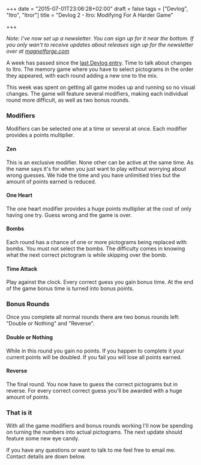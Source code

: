 +++
date = "2015-07-01T23:06:28+02:00"
draft = false
tags = ["Devlog", "Itro", "Itror"]
title = "Devlog 2 - Itro: Modifying For A Harder Game"

+++

*Note: I've now set up a newsletter. You can sign up for it near the bottom. If you only wan't to receive updates about releases sign up for the newsletter over at [magnetforge.com](http://www.magnetforge.com)*

A week has passed since the [last Devlog entry](http://www.markusbodner.com/2015/06/24/devlog-1---itro-in-the-right-order/). Time to talk about changes to Itro. The memory game where you have to select pictograms in the order they appeared, with each round adding a new one to the mix.

This week was spent on getting all game modes up and running so no visual changes.
The game will feature several modifiers, making each individual round more difficult, as well as two bonus rounds.

### Modifiers
Modifiers can be selected one at a time or several at once. Each modifier provides a points multiplier.

####	 Zen
This is an exclusive modifier. None other can be active at the same time. As the name says it's for when you just want to play without worrying about wrong guesses. We hide the time and you have unlimitied tries but the amount of points earned is reduced.

#### One Heart
The one heart modifier provides a huge points multiplier at the cost of only having one try. Guess wrong and the game is over.

#### Bombs
Each round has a chance of one or more pictograms being replaced with bombs. You must not select the bombs. The difficulty comes in knowing what the next correct pictogram is while skipping over the bomb.

#### Time Attack
Play against the clock. Every correct guess you gain bonus time. At the end of the game bonus time is turned into bonus points.


### Bonus Rounds
Once you complete all normal rounds there are two bonus rounds left: "Double or Nothing" and "Reverse".

#### Double or Nothing
While in this round you gain no points. If you happen to complete it your current points will be doubled. If you fail you will lose all points earned. 

#### Reverse
The final round. You now have to guess the correct pictograms but in reverse. For every correct correct guess you'll be awarded with a huge amount of points.


### That is it
With all the game modifiers and bonus rounds working I'll now be spending on turning the numbers into actual pictograms. The next update should feature some new eye candy.


If you have any questions or want to talk to me feel free to email me. Contact details are down below.